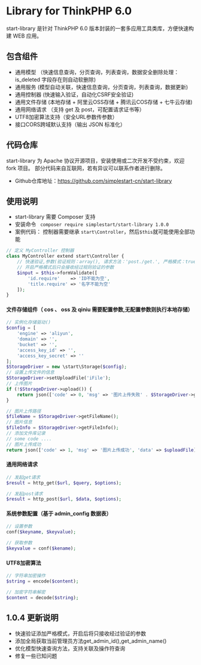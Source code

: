 # Library for ThinkPHP 6.0
start-library 是针对 ThinkPHP 6.0 版本封装的一套多应用工具类库，方便快速构建 WEB 应用。

## 包含组件
* 通用模型 （快速信息查询，分页查询，列表查询，数据安全删除处理：is_deleted 字段存在则自动软删除)
* 通用服务 (模型自动关联，快速信息查询，分页查询，列表查询，数据更新)
* 通用控制器 (快速输入验证，自动化CSRF安全验证)
* 通用文件存储 (本地存储 + 阿里云OSS存储 + 腾讯云COS存储 + 七牛云存储)
* 通用网络请求 （支持 get 及 post，可配置请求证书等）
* UTF8加密算法支持（安全URL参数传参数）
* 接口CORS跨域默认支持（输出 JSON 标准化）

## 代码仓库
 start-library 为 Apache 协议开源项目，安装使用或二次开发不受约束，欢迎 fork 项目。
 部分代码来自互联网，若有异议可以联系作者进行删除。

 * Github仓库地址：https://github.com/simplestart-cn/start-library

## 使用说明
* start-library 需要 Composer 支持
* 安装命令 ` composer require simplestart/start-library 1.0.0`
* 案例代码：
控制器需要继承 `start\Controller`，然后`$this`就可能使用全部功能
```php
// 定义 MyController 控制器
class MyController extend start\Controller {
	// 快速验证,参数(验证规则：array(), 请求方法：'post./get.', 严格模式：true/fasle)
	// 开启严格模式后只会接收经过规则验证的参数
    $input = $this->formValidate([
    	'id.require'    => 'ID不能为空',
        'title.require' => '名字不能为空'
    ]);
}
```

#### 文件存储组件（ cos 、 oss 及 qiniu 需要配置参数,无配置参数则执行本地存储）
```php
// 实例化存储驱动()
$config = [
	'engine' => 'aliyun',
	'domain' => '',
	'bucket' => '',
	'access_key_id' => '',
	'access_key_secret' => ''
];
$StorageDriver = new \start\Storage($config);
// 设置上传文件的信息
$StorageDriver->setUploadFile('iFile');
// 上传图片
if (!$StorageDriver->upload()) {
    return json(['code' => 0, 'msg' => '图片上传失败' . $StorageDriver->getError()]);
}

// 图片上传路径
$fileName = $StorageDriver->getFileName();
// 图片信息
$fileInfo = $StorageDriver->getFileInfo();
// 添加文件库记录
// some code ....
// 图片上传成功
return json(['code' => 1, 'msg' => '图片上传成功', 'data' => $uploadFile]);
```

#### 通用网络请求
```php
// 发起get请求
$result = http_get($url, $query, $options);

// 发起post请求
$result = http_post($url, $data, $options);
```

#### 系统参数配置（基于 admin_config 数据表）
```php
// 设置参数
conf($keyname, $keyvalue);

// 获取参数
$keyvalue = conf($kename);
```

#### UTF8加密算法
```php
// 字符串加密操作
$string = encode($content);

// 加密字符串解密
$content = decode($string);
```


## 1.0.4 更新说明
* 快速验证添加严格模式，开启后将只接收经过验证的参数
* 添加全局获取当前管理员方法get_admin_id(),get_admin_name()
* 优化模型快速查询方法，支持关联及操作符查询
* 修复一些已知问题